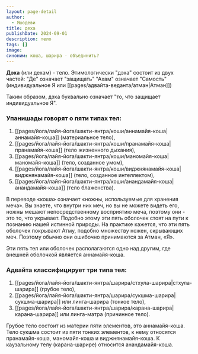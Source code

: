 ```yaml
---
layout: page-detail
author:
  - Яшодеви
title: деха
publishDate: 2024-09-01
description: тело
tags: []
image: 
синоним: коша, шарира - объединить?
---
```

**Дэха** (или дехам) - тело. 
Этимологически "дэха" состоит из двух частей:
"Де" означает "защищать"
"Ахам" означает "Самость" (индивидуальное Я или [[pages/адвайта-веданта/атман|Атман]])

Таким образом, дэха буквально означает "то, что защищает индивидуальное Я".

### Упанишады говорят о пяти типах тел: 

1. [[pages/йога/лайя-йога/шакти-янтра/коши/аннамайя-коша|аннамайя-коша]] (материальное тело), 
2. [[pages/йога/лайя-йога/шакти-янтра/коши/пранамайя-коша|пранамайя-коша]] (тело жизненного дыхания), 
3. [[pages/йога/лайя-йога/шакти-янтра/коши/маномайя-коша|маномайя-коша]] (тело, созданное умом), 
4. [[pages/йога/лайя-йога/шакти-янтра/коши/виджнянамайя-коша|виджнянамайя-коша]] (тело, созданное интеллектом),
5. [[pages/йога/лайя-йога/шакти-янтра/коши/анандамайя-коша|анандамайя-коша]] (тело блаженства). 

В переводе «коша» означает «ножны, используемые для хранения меча». Вы знаете, что внутри них меч, но вы не можете видеть его, ножны мешают непосредственному восприятию меча, поэтому они - это то, что укрывает. Подобно этому эти пять оболочек стоят на пути к познанию нашей истинной природы. На практике кажется, что эти пять оболочек покрывают Атму, подобно множеству ножен, скрывающих меч. Поэтому обычно они ошибочно принимаются за Атман, «Я».

Эти пять тел или оболочек располагаются одно над другим, где внешней оболочкой является аннамайя-коша. 

### Адвайта классифицирует три типа тел: 

1. [[pages/йога/лайя-йога/шакти-янтра/шарира/стхула-шарира|стхула-шарира]] (грубое тело), 
2. [[pages/йога/лайя-йога/шакти-янтра/шарира/сукшма-шарира|сукшма-шарира]] или линга-шарира (тонкое тело),
3. [[pages/йога/лайя-йога/шакти-янтра/шарира/карана-шарира|карана-шарира]] или линга-матра (причинное тело). 

Грубое тело состоит из материи пяти элементов, это аннамайя-коша. Тело сукшма состоит из пяти тонких элементов, к нему относятся пранамайя-коша, маномайя-коша и виджнянамайя-коша. К каузальному телу (карана-шарире) относится анандамайя-коша.

